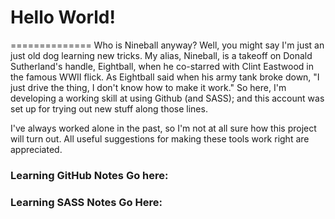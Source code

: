 # Hello World!
==============
Who is Nineball anyway? Well, you might say I'm just an just old dog learning new tricks. My alias, Nineball, is a takeoff on Donald Sutherland's handle, Eightball, when he co-starred with Clint Eastwood in the famous WWII flick. As Eightball said when his army tank broke down, "I just drive the thing, I don't know how to make it work." So here, I'm developing a working skill at using Github (and SASS); and this account was set up for trying out new stuff along those lines.
 
I've always worked alone in the past, so I'm not at all sure how this project will turn out. All useful suggestions for making these tools work right are appreciated.
 
### Learning GitHub Notes Go here:
 

### Learning SASS Notes Go Here:
